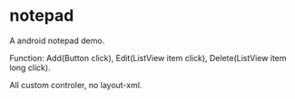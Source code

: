 # notepad

A android notepad demo.

Function:
Add(Button click), Edit(ListView item click), Delete(ListView item long click).

All custom controler, no layout-xml.
